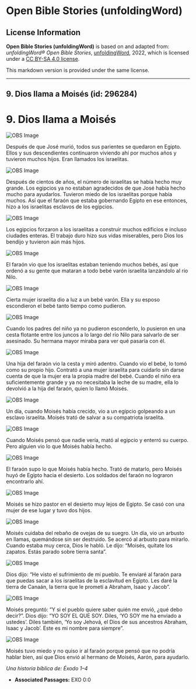 # Open Bible Stories (unfoldingWord)

## License Information

**Open Bible Stories (unfoldingWord)** is based on and adapted from: _unfoldingWord® Open Bible Stories_, [unfoldingWord](https://unfoldingword.org/utw), 2022, which is licensed under a [CC BY-SA 4.0 license](https://creativecommons.org/licenses/by-sa/4.0/legalcode.en).

This markdown version is provided under the same license.



--------------------------------

## 9. Dios llama a Moisés (id: 296284)

9\. Dios llama a Moisés
=======================

![OBS Image](https://cdn.door43.org/obs/jpg/360px/obs-en-09-01.jpg)

Después de que José murió, todos sus parientes se quedaron en Egipto. Ellos y sus descendientes continuaron viviendo ahí por muchos años y tuvieron muchos hijos. Eran llamados los israelitas.

![OBS Image](https://cdn.door43.org/obs/jpg/360px/obs-en-09-02.jpg)

Después de cientos de años, el número de israelitas se había hecho muy grande. Los egipcios ya no estaban agradecidos de que José había hecho mucho para ayudarlos. Tuvieron miedo de los israelitas porque había muchos. Así que el faraón que estaba gobernando Egipto en ese entonces, hizo a los israelitas esclavos de los egipcios.

![OBS Image](https://cdn.door43.org/obs/jpg/360px/obs-en-09-03.jpg)

Los egipcios forzaron a los israelitas a construir muchos edificios e incluso ciudades enteras. El trabajo duro hizo sus vidas miserables, pero Dios los bendijo y tuvieron aún más hijos.

![OBS Image](https://cdn.door43.org/obs/jpg/360px/obs-en-09-04.jpg)

El faraón vio que los israelitas estaban teniendo muchos bebés, así que ordenó a su gente que mataran a todo bebé varón israelita lanzándolo al río Nilo.

![OBS Image](https://cdn.door43.org/obs/jpg/360px/obs-en-09-05.jpg)

Cierta mujer israelita dio a luz a un bebé varón. Ella y su esposo escondieron el bebé tanto tiempo como pudieron.

![OBS Image](https://cdn.door43.org/obs/jpg/360px/obs-en-09-06.jpg)

Cuando los padres del niño ya no pudieron esconderlo, lo pusieron en una cesta flotante entre los juncos a lo largo del río Nilo para salvarlo de ser asesinado. Su hermana mayor miraba para ver qué pasaría con él.

![OBS Image](https://cdn.door43.org/obs/jpg/360px/obs-en-09-07.jpg)

Una hija del faraón vio la cesta y miró adentro. Cuando vio el bebé, lo tomó como su propio hijo. Contrató a una mujer israelita para cuidarlo sin darse cuenta de que la mujer era la propia madre del bebé. Cuando el niño era suficientemente grande y ya no necesitaba la leche de su madre, ella lo devolvió a la hija del faraón, quien lo llamó Moisés.

![OBS Image](https://cdn.door43.org/obs/jpg/360px/obs-en-09-08.jpg)

Un día, cuando Moisés había crecido, vio a un egipcio golpeando a un esclavo israelita. Moisés trató de salvar a su compatriota israelita.

![OBS Image](https://cdn.door43.org/obs/jpg/360px/obs-en-09-09.jpg)

Cuando Moisés pensó que nadie vería, mató al egipcio y enterró su cuerpo. Pero alguien vio lo que Moisés había hecho.

![OBS Image](https://cdn.door43.org/obs/jpg/360px/obs-en-09-10.jpg)

El faraón supo lo que Moisés había hecho. Trató de matarlo, pero Moisés huyó de Egipto hacia el desierto. Los soldados del faraón no lograron encontrarlo ahí.

![OBS Image](https://cdn.door43.org/obs/jpg/360px/obs-en-09-11.jpg)

Moisés se hizo pastor en el desierto muy lejos de Egipto. Se casó con una mujer de ese lugar y tuvo dos hijos.

![OBS Image](https://cdn.door43.org/obs/jpg/360px/obs-en-09-12.jpg)

Moisés cuidaba del rebaño de ovejas de su suegro. Un día, vio un arbusto en llamas, quemándose sin ser destruido. Se acercó al arbusto para mirarlo. Cuando estaba muy cerca, Dios le habló. Le dijo: “Moisés, quítate los zapatos. Estás parado sobre tierra santa”.

![OBS Image](https://cdn.door43.org/obs/jpg/360px/obs-en-09-13.jpg)

Dios dijo: “He visto el sufrimiento de mi pueblo. Te enviaré al faraón para que puedas sacar a los israelitas de la esclavitud en Egipto. Les daré la tierra de Canaán, la tierra que le prometí a Abraham, Isaac y Jacob”.

![OBS Image](https://cdn.door43.org/obs/jpg/360px/obs-en-09-14.jpg)

Moisés preguntó: “Y si el pueblo quiere saber quién me envió, ¿qué debo decir?”. Dios dijo: “YO SOY EL QUE SOY. Diles, ‘YO SOY me ha enviado a ustedes’. Diles también, ‘Yo soy Jehová, el Dios de sus ancestros Abraham, Isaac y Jacob’. Este es mi nombre para siempre”.

![OBS Image](https://cdn.door43.org/obs/jpg/360px/obs-en-09-15.jpg)

Moisés tuvo miedo y no quiso ir al faraón porque pensó que no podría hablar bien, así que Dios envió al hermano de Moisés, Aarón, para ayudarlo.

*Una historia bíblica de: Éxodo 1–4*

* **Associated Passages:** EXO 0:0

